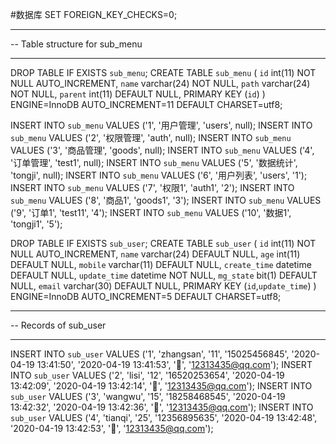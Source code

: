 #数据库
SET FOREIGN_KEY_CHECKS=0;
-- ----------------------------
-- Table structure for sub_menu
-- ----------------------------
DROP TABLE IF EXISTS `sub_menu`;
CREATE TABLE `sub_menu` (
  `id` int(11) NOT NULL AUTO_INCREMENT,
  `name` varchar(24) NOT NULL,
  `path` varchar(24) NOT NULL,
  `parent` int(11) DEFAULT NULL,
  PRIMARY KEY (`id`)
) ENGINE=InnoDB AUTO_INCREMENT=11 DEFAULT CHARSET=utf8;

INSERT INTO `sub_menu` VALUES ('1', '用户管理', 'users', null);
INSERT INTO `sub_menu` VALUES ('2', '权限管理', 'auth', null);
INSERT INTO `sub_menu` VALUES ('3', '商品管理', 'goods', null);
INSERT INTO `sub_menu` VALUES ('4', '订单管理', 'test1', null);
INSERT INTO `sub_menu` VALUES ('5', '数据统计', 'tongji', null);
INSERT INTO `sub_menu` VALUES ('6', '用户列表', 'users', '1');
INSERT INTO `sub_menu` VALUES ('7', '权限1', 'auth1', '2');
INSERT INTO `sub_menu` VALUES ('8', '商品1', 'goods1', '3');
INSERT INTO `sub_menu` VALUES ('9', '订单1', 'test11', '4');
INSERT INTO `sub_menu` VALUES ('10', '数据1', 'tongji1', '5');

DROP TABLE IF EXISTS `sub_user`;
CREATE TABLE `sub_user` (
  `id` int(11) NOT NULL AUTO_INCREMENT,
  `name` varchar(24) DEFAULT NULL,
  `age` int(11) DEFAULT NULL,
  `mobile` varchar(11) DEFAULT NULL,
  `create_time` datetime DEFAULT NULL,
  `update_time` datetime NOT NULL,
  `mg_state` bit(1) DEFAULT NULL,
  `email` varchar(30) DEFAULT NULL,
  PRIMARY KEY (`id`,`update_time`)
) ENGINE=InnoDB AUTO_INCREMENT=5 DEFAULT CHARSET=utf8;
-- ----------------------------
-- Records of sub_user
-- ----------------------------
INSERT INTO `sub_user` VALUES ('1', 'zhangsan', '11', '15025456845', '2020-04-19 13:41:50', '2020-04-19 13:41:53', '', '12313435@qq.com');
INSERT INTO `sub_user` VALUES ('2', 'lisi', '12', '16520253654', '2020-04-19 13:42:09', '2020-04-19 13:42:14', '', '12313435@qq.com');
INSERT INTO `sub_user` VALUES ('3', 'wangwu', '15', '18258468545', '2020-04-19 13:42:32', '2020-04-19 13:42:36', '', '12313435@qq.com');
INSERT INTO `sub_user` VALUES ('4', 'tianqi', '25', '12356895635', '2020-04-19 13:42:48', '2020-04-19 13:42:53', '', '12313435@qq.com');
